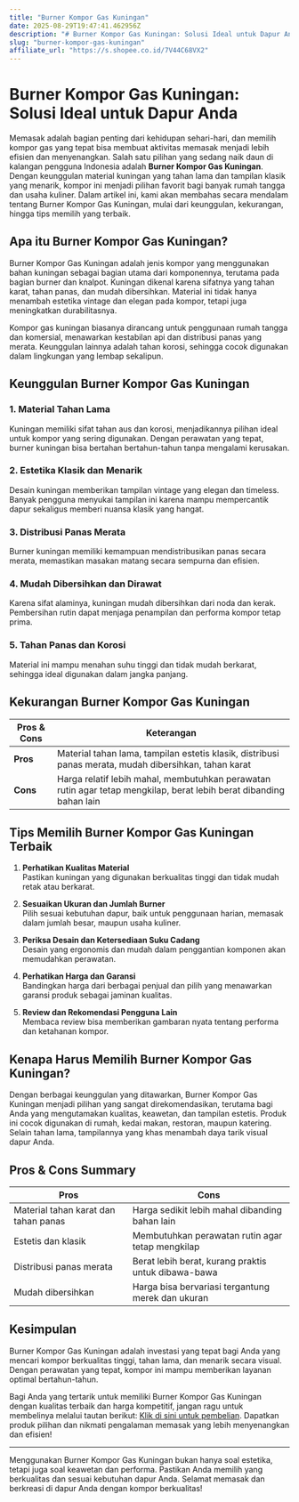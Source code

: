 ```yaml
---
title: "Burner Kompor Gas Kuningan"
date: 2025-08-29T19:47:41.462956Z
description: "# Burner Kompor Gas Kuningan: Solusi Ideal untuk Dapur Anda..."
slug: "burner-kompor-gas-kuningan"
affiliate_url: "https://s.shopee.co.id/7V44C68VX2"
---
```

# Burner Kompor Gas Kuningan: Solusi Ideal untuk Dapur Anda

Memasak adalah bagian penting dari kehidupan sehari-hari, dan memilih kompor gas yang tepat bisa membuat aktivitas memasak menjadi lebih efisien dan menyenangkan. Salah satu pilihan yang sedang naik daun di kalangan pengguna Indonesia adalah **Burner Kompor Gas Kuningan**. Dengan keunggulan material kuningan yang tahan lama dan tampilan klasik yang menarik, kompor ini menjadi pilihan favorit bagi banyak rumah tangga dan usaha kuliner. Dalam artikel ini, kami akan membahas secara mendalam tentang Burner Kompor Gas Kuningan, mulai dari keunggulan, kekurangan, hingga tips memilih yang terbaik.

## Apa itu Burner Kompor Gas Kuningan?

Burner Kompor Gas Kuningan adalah jenis kompor yang menggunakan bahan kuningan sebagai bagian utama dari komponennya, terutama pada bagian burner dan knalpot. Kuningan dikenal karena sifatnya yang tahan karat, tahan panas, dan mudah dibersihkan. Material ini tidak hanya menambah estetika vintage dan elegan pada kompor, tetapi juga meningkatkan durabilitasnya. 

Kompor gas kuningan biasanya dirancang untuk penggunaan rumah tangga dan komersial, menawarkan kestabilan api dan distribusi panas yang merata. Keunggulan lainnya adalah tahan korosi, sehingga cocok digunakan dalam lingkungan yang lembap sekalipun.

## Keunggulan Burner Kompor Gas Kuningan

### 1. Material Tahan Lama
Kuningan memiliki sifat tahan aus dan korosi, menjadikannya pilihan ideal untuk kompor yang sering digunakan. Dengan perawatan yang tepat, burner kuningan bisa bertahan bertahun-tahun tanpa mengalami kerusakan.

### 2. Estetika Klasik dan Menarik
Desain kuningan memberikan tampilan vintage yang elegan dan timeless. Banyak pengguna menyukai tampilan ini karena mampu mempercantik dapur sekaligus memberi nuansa klasik yang hangat.

### 3. Distribusi Panas Merata
Burner kuningan memiliki kemampuan mendistribusikan panas secara merata, memastikan masakan matang secara sempurna dan efisien.

### 4. Mudah Dibersihkan dan Dirawat
Karena sifat alaminya, kuningan mudah dibersihkan dari noda dan kerak. Pembersihan rutin dapat menjaga penampilan dan performa kompor tetap prima.

### 5. Tahan Panas dan Korosi
Material ini mampu menahan suhu tinggi dan tidak mudah berkarat, sehingga ideal digunakan dalam jangka panjang.

## Kekurangan Burner Kompor Gas Kuningan

| **Pros & Cons** | **Keterangan** |
|------------------|----------------|
| **Pros**        | Material tahan lama, tampilan estetis klasik, distribusi panas merata, mudah dibersihkan, tahan karat |
| **Cons**        | Harga relatif lebih mahal, membutuhkan perawatan rutin agar tetap mengkilap, berat lebih berat dibanding bahan lain |

## Tips Memilih Burner Kompor Gas Kuningan Terbaik

1. **Perhatikan Kualitas Material**  
Pastikan kuningan yang digunakan berkualitas tinggi dan tidak mudah retak atau berkarat.

2. **Sesuaikan Ukuran dan Jumlah Burner**  
Pilih sesuai kebutuhan dapur, baik untuk penggunaan harian, memasak dalam jumlah besar, maupun usaha kuliner.

3. **Periksa Desain dan Ketersediaan Suku Cadang**  
Desain yang ergonomis dan mudah dalam penggantian komponen akan memudahkan perawatan.

4. **Perhatikan Harga dan Garansi**  
Bandingkan harga dari berbagai penjual dan pilih yang menawarkan garansi produk sebagai jaminan kualitas.

5. **Review dan Rekomendasi Pengguna Lain**  
Membaca review bisa memberikan gambaran nyata tentang performa dan ketahanan kompor.

## Kenapa Harus Memilih Burner Kompor Gas Kuningan?

Dengan berbagai keunggulan yang ditawarkan, Burner Kompor Gas Kuningan menjadi pilihan yang sangat direkomendasikan, terutama bagi Anda yang mengutamakan kualitas, keawetan, dan tampilan estetis. Produk ini cocok digunakan di rumah, kedai makan, restoran, maupun katering. Selain tahan lama, tampilannya yang khas menambah daya tarik visual dapur Anda.

## Pros & Cons Summary

| **Pros** | **Cons** |
|----------|----------|
| Material tahan karat dan tahan panas | Harga sedikit lebih mahal dibanding bahan lain |
| Estetis dan klasik | Membutuhkan perawatan rutin agar tetap mengkilap |
| Distribusi panas merata | Berat lebih berat, kurang praktis untuk dibawa-bawa |
| Mudah dibersihkan | Harga bisa bervariasi tergantung merek dan ukuran |

## Kesimpulan

Burner Kompor Gas Kuningan adalah investasi yang tepat bagi Anda yang mencari kompor berkualitas tinggi, tahan lama, dan menarik secara visual. Dengan perawatan yang tepat, kompor ini mampu memberikan layanan optimal bertahun-tahun.

Bagi Anda yang tertarik untuk memiliki Burner Kompor Gas Kuningan dengan kualitas terbaik dan harga kompetitif, jangan ragu untuk membelinya melalui tautan berikut: [Klik di sini untuk pembelian](https://s.shopee.co.id/7V44C68VX2). Dapatkan produk pilihan dan nikmati pengalaman memasak yang lebih menyenangkan dan efisien!

---

Menggunakan Burner Kompor Gas Kuningan bukan hanya soal estetika, tetapi juga soal keawetan dan performa. Pastikan Anda memilih yang berkualitas dan sesuai kebutuhan dapur Anda. Selamat memasak dan berkreasi di dapur Anda dengan kompor berkualitas!